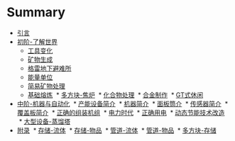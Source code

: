 # Summary

* [引言](README.md)
* [初阶-了解世界](chapter1/chapter1.md)
  * [工具变化](chapter1/chapter1-1.md)
  * [矿物生成](chapter1/chapter1-2.md)
  * [格雷地下避难所](chapter1/chapter1-3.md)
  * [能量单位](chapter1/chapter1-4.md)
  * [简易矿物处理](chapter1/chapter1-5.md)
  * [基础熔炼](chapter1/chapter1-6.md)
  * [多方块-焦炉](chapter1/chapter1-7.md)
  * [化合物处理](chapter1/chapter1-8.md)
  * [合金制作](chapter1/chapter1-9.md)
  * [GT式休闲](chapter1/chapter1-10.md)
* [中阶-机器与自动化](chapter2/chapter2.md)
  * [产能设备简介](chapter2/chapter2-1.md)
  * [机器简介](chapter2/chapter2-2.md)
  * [面板筒介](chapter2/chapter2-3.md)
  * [传感器简介](chapter2/chapter2-4.md)
  * [覆盖板简介](chapter2/chapter2-5.md)
  * [正确的组装机组](chapter2/chapter2-6.md)
  * [电力时代](chapter2/chapter2-7.md)
  * [正确用电](chapter2/chapter2-8.md)
  * [动态节能技术改造](chapter2/chapter2-9.md)
  * [大型设备-蒸馏塔](chapter2/chapter2-10.md)
 * [附录](addition/addition.md)
  * [存储-流体](addition/addition-1.md)
  * [存储-物品](addition/addition-2.md)
  * [管道-流体](addition/addition-3.md)
  * [管道-物品](addition/addition-4.md)
  * [多方块-存储](addition/addition-5.md)

